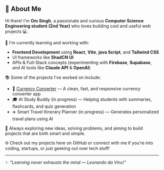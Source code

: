## 👋 About Me

Hi there! I'm **Om Singh**, a passionate and curious **Computer Science Engineering student (2nd Year)** who loves building cool and useful web projects 💻.

🔧 I'm currently learning and working with:
- **Frontend Development** using **React**, **Vite**, **java Script**, and **Tailwind CSS**
- UI frameworks like **ShadCN UI**
- APIs & Full-Stack concepts (experimenting with **Firebase**, **Supabase**, and AI tools like **Claude API** & **OpenAI**)

📚 Some of the projects I’ve worked on include:
- 🔁 [Currency Converter](https://currency-converter-nine-olive.vercel.app/) — A clean, fast, and responsive currency converter app
- 🎓 AI Study Buddy (in progress) — Helping students with summaries, flashcards, and quiz generation
- ✈️ Smart Travel Itinerary Planner (in progress) — Generates personalized travel plans using AI

🚀 Always exploring new ideas, solving problems, and aiming to build projects that are both smart and simple.

🌐 Check out my projects here on GitHub or connect with me if you’re into coding, startups, or just geeking out over tech stuff!

---

✨ _"Learning never exhausts the mind — Leonardo da Vinci"_

